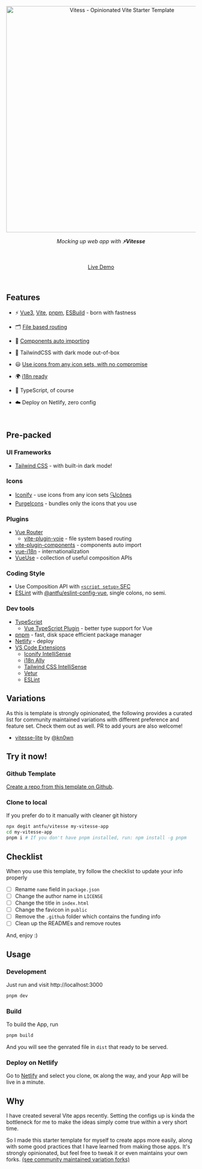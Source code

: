 <p align='center'>
  <img src='https://user-images.githubusercontent.com/11247099/90765536-b3010780-e31c-11ea-9297-80eb28c4f192.png' alt='Vitess - Opinionated Vite Starter Template' width='600'/>
</p>

<p align='center'>
<em>Mocking up web app with <b>⚡️Vitesse</b></em>
</p>

<br>

<p align='center'>
<a href="https://vitesse.netlify.app/">Live Demo</a>
</p>

<br>

## Features

- ⚡️ [Vue3](https://github.com/vuejs/vue-next), [Vite](https://github.com/vitejs/vite), [pnpm](https://pnpm.js.org/), [ESBuild](https://github.com/evanw/esbuild) - born with fastness

- 🗂 [File based routing](./src/pages)

- 📲 [Components auto importing](./src/components)

- 🎨 TailwindCSS with dark mode out-of-box

- 😃 [Use icons from any icon sets, with no compromise](./src/components)

- 🌍 [i18n ready](./locales)

- 🦾 TypeScript, of course

- ☁️ Deploy on Netlify, zero config

<br>

## Pre-packed

### UI Frameworks

- [Tailwind CSS](https://tailwindcss.com/) - with built-in dark mode!

### Icons

- [Iconify](https://iconify.design) - use icons from any icon sets [🔍Icônes](https://icones.netlify.app/)
- [PurgeIcons](https://github.com/antfu/purge-icons) - bundles only the icons that you use

### Plugins

- [Vue Router](https://github.com/vuejs/vue-router)
  - [vite-plugin-voie](https://github.com/vamplate/vite-plugin-voie) - file system based routing
- [vite-plugin-components](https://github.com/antfu/vite-plugin-components) - components auto import
- [vue-i18n](https://github.com/intlify/vue-i18n-next) - internationalization
- [VueUse](https://github.com/antfu/vueuse) - collection of useful composition APIs

### Coding Style

- Use Composition API with [`<script setup>` SFC](https://github.com/vuejs/rfcs/blob/sfc-improvements/active-rfcs/0000-sfc-script-setup.md)
- [ESLint](https://eslint.org/) with [@antfu/eslint-config-vue](https://github.com/antfu/eslint-config), single colons, no semi.

### Dev tools

- [TypeScript](https://www.typescriptlang.org/)
  - [Vue TypeScript Plugin](https://github.com/znck/vue-developer-experience/tree/master/packages/typescript-plugin-vue) - better type support for Vue
- [pnpm](https://pnpm.js.org/) - fast, disk space efficient package manager
- [Netlify](https://www.netlify.com/) - deploy
- [VS Code Extensions](./.vscode/extensions.json)
  - [Iconify IntelliSense](https://marketplace.visualstudio.com/items?itemName=antfu.iconify)
  - [i18n Ally](https://marketplace.visualstudio.com/items?itemName=antfu.i18n-ally)
  - [Tailwind CSS IntelliSense](https://marketplace.visualstudio.com/items?itemName=bradlc.vscode-tailwindcss)
  - [Vetur](https://marketplace.visualstudio.com/items?itemName=octref.vetur)
  - [ESLint](https://marketplace.visualstudio.com/items?itemName=dbaeumer.vscode-eslint)

## Variations

As this is template is strongly opinionated, the following provides a curated list for community maintained variations with different preference and feature set. Check them out as well. PR to add yours are also welcome!

- [vitesse-lite](https://github.com/kn0wn/vitesse-lite) by [@kn0wn](https://github.com/kn0wn)

## Try it now!

### Github Template

[Create a repo from this template on Github](https://github.com/antfu/vitesse/generate).

### Clone to local

If you prefer do to it manually with cleaner git history

```bash
npx degit antfu/vitesse my-vitesse-app
cd my-vitesse-app
pnpm i # If you don't have pnpm installed, run: npm install -g pnpm
```

## Checklist

When you use this template, try follow the checklist to update your info properly

- [ ] Rename `name` field in `package.json`
- [ ] Change the author name in `LICENSE`
- [ ] Change the title in `index.html`
- [ ] Change the favicon in `public`
- [ ] Remove the `.github` folder which contains the funding info
- [ ] Clean up the READMEs and remove routes

And, enjoy :)

## Usage

### Development

Just run and visit http://localhost:3000

```bash
pnpm dev
```

### Build

To build the App, run

```bash
pnpm build
```

And you will see the genrated file in `dist` that ready to be served.

### Deploy on Netlify

Go to [Netlify](https://app.netlify.com/start) and select you clone, `OK` along the way, and your App will be live in a minute.

## Why

I have created several Vite apps recently. Setting the configs up is kinda the bottleneck for me to make the ideas simply come true within a very short time. 

So I made this starter template for myself to create apps more easily, along with some good practices that I have learned from making those apps. It's strongly opinionated, but feel free to tweak it or even maintains your own forks. [(see community maintained variation forks)](#variations)
